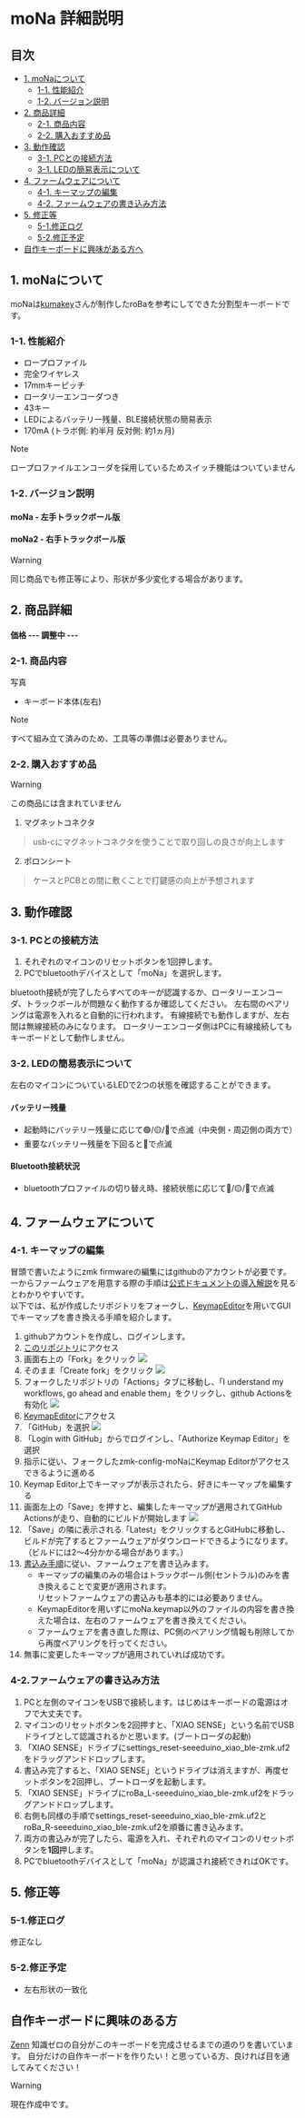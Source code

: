 # moNa 詳細説明

## 目次
  - [1. moNaについて](#1-monaについて)
    - [1-1. 性能紹介](#1-1-性能紹介)
    - [1-2. バージョン説明](#1-2-バージョン説明)
  - [2. 商品詳細](#2-商品詳細)
    - [2-1. 商品内容](#2-1-商品内容)
    - [2-2. 購入おすすめ品](#2-2-購入おすすめ品)
  - [3. 動作確認](#3-動作確認)
    - [3-1. PCとの接続方法](#3-1-pcとの接続方法)
    - [3-1. LEDの簡易表示について](#3-2-ledの簡易表示について)
  - [4. ファームウェアについて](#4-ファームウェアについて)
    - [4-1. キーマップの編集](#4-1-キーマップの編集)
    - [4-2. ファームウェアの書き込み方法](#4-2ファームウェアの書き込み方法)
  - [5. 修正等](#5-修正等)
    - [5-1.修正ログ](#5-1修正ログ)
    - [5-2.修正予定](#5-2修正予定)
  - [自作キーボードに興味がある方へ](#自作キーボードに興味のある方)

## 1. moNaについて

moNaは[kumakey](https://twitter.com/kumamuk_key)さんが制作したroBaを参考にしてできた分割型キーボードです。

### 1-1. 性能紹介

* ロープロファイル
* 完全ワイヤレス
* 17mmキーピッチ
* ロータリーエンコーダつき
* 43キー
* LEDによるバッテリー残量、BLE接続状態の簡易表示
* 170mA (トラボ側: 約半月   反対側: 約1ヵ月)
> [!NOTE]
> ロープロファイルエンコーダを採用しているためスイッチ機能はついていません

### 1-2. バージョン説明

#### moNa - 左手トラックボール版
#### moNa2 - 右手トラックボール版

> [!WARNING]
> 同じ商品でも修正等により、形状が多少変化する場合があります。

## 2. 商品詳細

#### 価格 --- 調整中 ---

### 2-1. 商品内容

写真

* キーボード本体(左右)
> [!NOTE]
> すべて組み立て済みのため、工具等の準備は必要ありません。

### 2-2. 購入おすすめ品

> [!WARNING]
> この商品には含まれていません

1. マグネットコネクタ
> usb-cにマグネットコネクタを使うことで取り回しの良さが向上します
2. ポロンシート
> ケースとPCBとの間に敷くことで打鍵感の向上が予想されます

## 3. 動作確認

### 3-1. PCとの接続方法
1. それぞれのマイコンのリセットボタンを1回押します。
2. PCでbluetoothデバイスとして「moNa」を選択します。

bluetooth接続が完了したらすべてのキーが認識するか、ロータリーエンコーダ、トラックボールが問題なく動作するか確認してください。
左右間のペアリングは電源を入れると自動的に行われます。
有線接続でも動作しますが、左右間は無線接続のみになります。
ロータリーエンコーダ側はPCに有線接続してもキーボードとして動作しません。

### 3-2. LEDの簡易表示について
左右のマイコンについているLEDで2つの状態を確認することができます。
#### バッテリー残量
* 起動時にバッテリー残量に応じて🟢/🟡/🔴で点滅（中央側・周辺側の両方で）
* 重要なバッテリー残量を下回ると🔴で点滅

#### Bluetooth接続状況
* bluetoothプロファイルの切り替え時、接続状態に応じて🔵/🟡/🔴で点滅


## 4. ファームウェアについて

### 4-1. キーマップの編集

冒頭で書いたようにzmk firmwareの編集にはgithubのアカウントが必要です。  
一からファームウェアを用意する際の手順は[公式ドキュメントの導入解説](https://zmk.dev/docs/user-setup)を見るとわかりやすいです。  
以下では、私が作成したリポジトリをフォークし、[KeymapEditor](https://nickcoutsos.github.io/keymap-editor/)を用いてGUIでキーマップを書き換える手順を紹介します。  

1. githubアカウントを作成し、ログインします。
2. [このリポジトリ](https://github.com/sayu-hub/zmk-config-moNa)にアクセス
3. 画面右上の「Fork」をクリック
![](img/fork.jpg)
4. そのまま「Create fork」をクリック
![](img/createfork.jpg)
5. フォークしたリポジトリの「Actions」タブに移動し、「I understand my workflows, go ahead and enable them」をクリックし、github Actionsを有効化
![](img/enableActions.jpg)
6. [KeymapEditor](https://nickcoutsos.github.io/keymap-editor/)にアクセス  
7. 「GitHub」を選択
![](img/keymapeditor1.jpg)  
8. 「Login with GitHub」からでログインし、「Authorize Keymap Editor」を選択  
9. 指示に従い、フォークしたzmk-config-moNaにKeymap Editorがアクセスできるように進める
10. Keymap Editor上でキーマップが表示されたら、好きにキーマップを編集する
11. 画面左上の「Save」を押すと、編集したキーマップが適用されてGitHub Actionsが走り、自動的にビルドが開始します
![](img/keymapeditor2.jpg)
12. 「Save」の隣に表示される「Latest」をクリックするとGitHubに移動し、ビルドが完了するとファームウェアがダウンロードできるようになります。  
（ビルドには2～4分かかる場合があります。）
13. [書込み手順](#4-2ファームウェアの書き込み方法)に従い、ファームウェアを書き込みます。  
    + キーマップの編集のみの場合はトラックボール側(セントラル)のみを書き換えることで変更が適用されます。  
    リセットファームウェアの書込みも基本的には必要ありません。
    + KeymapEditorを用いずにmoNa.keymap以外のファイルの内容を書き換えた場合は、左右のファームウェアを書き換えてください。  
    + ファームウェアを書き直した際は、PC側のペアリング情報も削除してから再度ペアリングを行ってください。
14. 無事に変更したキーマップが適用されていれば成功です。

### 4-2.ファームウェアの書き込み方法

1. PCと左側のマイコンをUSBで接続します。はじめはキーボードの電源はオフで大丈夫です。
2. マイコンのリセットボタンを2回押すと、「XIAO SENSE」という名前でUSBドライブとして認識されるかと思います。(ブートローダの起動)
3. 「XIAO SENSE」ドライブにsettings_reset-seeeduino_xiao_ble-zmk.uf2をドラッグアンドドロップします。  
4. 書込み完了すると、「XIAO SENSE」というドライブは消えますが、再度セットボタンを2回押し、ブートローダを起動します。  
5. 「XIAO SENSE」ドライブにroBa_L-seeeduino_xiao_ble-zmk.uf2をドラッグアンドドロップします。  
6. 右側も同様の手順でsettings_reset-seeeduino_xiao_ble-zmk.uf2とroBa_R-seeeduino_xiao_ble-zmk.uf2を順番に書き込みます。
7. 両方の書込みが完了したら、電源を入れ、それぞれのマイコンのリセットボタンを**1回**押します。
8. PCでbluetoothデバイスとして「moNa」が認識され接続できればOKです。  

## 5. 修正等

### 5-1.修正ログ
修正なし

### 5-2.修正予定
* 左右形状の一致化


## 自作キーボードに興味のある方
[Zenn]()
知識ゼロの自分がこのキーボードを完成させるまでの道のりを書いています。
自分だけの自作キーボードを作りたい！と思っている方、良ければ目を通してみてください！

> [!WARNING]
> 現在作成中です。